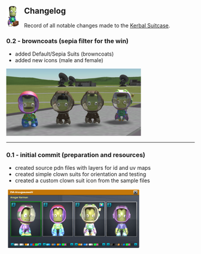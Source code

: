 <img src="source/images/clown.png" style="float:left; margin-right: .7em"/> Changelog
---------
Record of all notable changes made to the [Kerbal Suitcase](readme.md).


### 0.2 - browncoats (sepia filter for the win)

* added Default/Sepia Suits (browncoats)
* added new icons (male and female)

![Clown and Sepia Suits](source/images/screenshot-1.png)

___

### 0.1 - initial commit (preparation and resources)

* created source pdn files with layers for id and uv maps
* created simple clown suits for orientation and testing
* created a custom clown suit icon from the sample files

![Kerbal Space Program - Suit Picker](source/images/screenshot-0.png)

